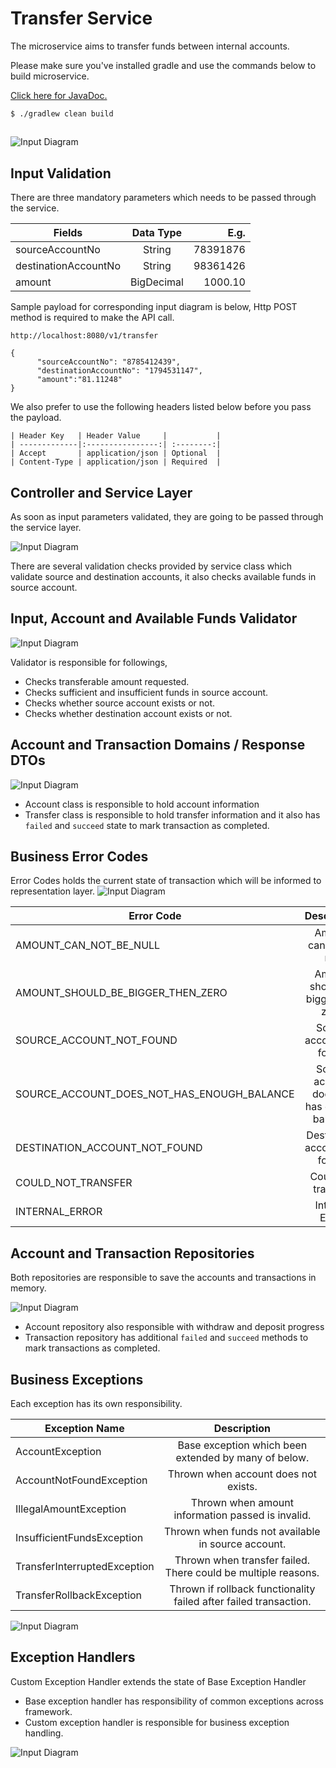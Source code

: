 # Transfer Service
The microservice aims to transfer funds between internal accounts.

Please make sure you've installed gradle and use the commands below to build microservice.

[Click here for JavaDoc.](https://ozinal.github.io/transfer-service/)

```
$ ./gradlew clean build
```
##

![Input Diagram](diagram/input.png)

## Input Validation
There are three mandatory parameters which needs to be passed through the service.

| Fields                | Data Type   | E.g.       |
| --------------------- |:-----------:| ----------:|
| sourceAccountNo       | String      | 78391876   |
| destinationAccountNo  | String      | 98361426   |
| amount                | BigDecimal  | 1000.10    |

Sample payload for corresponding input diagram is below, Http POST method is required to make the API call.


```
http://localhost:8080/v1/transfer
```
```
{
      "sourceAccountNo": "8785412439",
      "destinationAccountNo": "1794531147",
      "amount":"81.11248"
}
```
We also prefer to use the following headers listed below before you pass the payload.

```
| Header Key   | Header Value     |           |
| -------------|:----------------:| :--------:|
| Accept       | application/json | Optional  |
| Content-Type | application/json | Required  |
```

## Controller and Service Layer

As soon as input parameters validated, they are going to be passed through the service layer.

![Input Diagram](diagram/controller.png)

There are several validation checks provided by service class which validate source and destination accounts, it also checks available funds in source account.


## Input, Account and Available Funds Validator

![Input Diagram](diagram/validator.png)

Validator is responsible for followings,
- Checks transferable amount requested.
- Checks sufficient and insufficient funds in source account.
- Checks whether source account exists or not.
- Checks whether destination account exists or not.

## Account and Transaction Domains / Response DTOs
![Input Diagram](diagram/domain.png)

- Account class is responsible to hold account information
- Transfer class is responsible to hold transfer information and it also has `failed` and `succeed` state to mark transaction as completed.

## Business Error Codes

Error Codes holds the current state of transaction which will be informed to representation layer.
![Input Diagram](diagram/error-codes.png)


| Error Code                                   | Description                                  |
| -------------------------------------------- |:--------------------------------------------:|
| AMOUNT_CAN_NOT_BE_NULL                       | Amount can not be null                       |
| AMOUNT_SHOULD_BE_BIGGER_THEN_ZERO            | Amount should be bigger than zero.           |
| SOURCE_ACCOUNT_NOT_FOUND                     | Source account not found.                    |
| SOURCE_ACCOUNT_DOES_NOT_HAS_ENOUGH_BALANCE   | Source account does not has enough balance.  |
| DESTINATION_ACCOUNT_NOT_FOUND                | Destination account not found.               |
| COULD_NOT_TRANSFER                           | Could not transfer.                          |
| INTERNAL_ERROR                               | Internal Error.                              |

## Account and Transaction Repositories

Both repositories are responsible to save the accounts and transactions in memory.

![Input Diagram](diagram/repository.png)

- Account repository also responsible with withdraw and deposit progress
- Transaction repository has additional `failed` and `succeed` methods to mark transactions as completed.

## Business Exceptions

Each exception has its own responsibility.

| Exception Name                | Description                                                        |
| ----------------------------- |:------------------------------------------------------------------:|
| AccountException              | Base exception which been extended by many of below.               |
| AccountNotFoundException      | Thrown when account does not exists.                               |
| IllegalAmountException        | Thrown when amount information passed is invalid.                  |
| InsufficientFundsException    | Thrown when funds not available in source account.                 |
| TransferInterruptedException  | Thrown when transfer failed. There could be multiple reasons.      |
| TransferRollbackException     | Thrown if rollback functionality failed after failed transaction.  |


![Input Diagram](diagram/exception.png)


## Exception Handlers

Custom Exception Handler extends the state of Base Exception Handler

- Base exception handler has responsibility of common exceptions across framework.
- Custom exception handler is responsible for business exception handling.

![Input Diagram](diagram/exception-handler.png)
